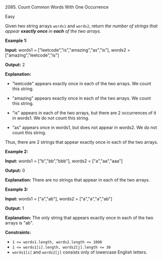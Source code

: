 2085\. Count Common Words With One Occurrence

Easy

Given two string arrays `words1` and `words2`, return _the number of strings that appear **exactly once** in **each** of the two arrays._

**Example 1:**

**Input:** words1 = ["leetcode","is","amazing","as","is"], words2 = ["amazing","leetcode","is"]

**Output:** 2

**Explanation:**

- "leetcode" appears exactly once in each of the two arrays. We count this string.

- "amazing" appears exactly once in each of the two arrays. We count this string.

- "is" appears in each of the two arrays, but there are 2 occurrences of it in words1. We do not count this string.

- "as" appears once in words1, but does not appear in words2. We do not count this string.

Thus, there are 2 strings that appear exactly once in each of the two arrays. 

**Example 2:**

**Input:** words1 = ["b","bb","bbb"], words2 = ["a","aa","aaa"]

**Output:** 0

**Explanation:** There are no strings that appear in each of the two arrays. 

**Example 3:**

**Input:** words1 = ["a","ab"], words2 = ["a","a","a","ab"]

**Output:** 1

**Explanation:** The only string that appears exactly once in each of the two arrays is "ab". 

**Constraints:**

*   `1 <= words1.length, words2.length <= 1000`
*   `1 <= words1[i].length, words2[j].length <= 30`
*   `words1[i]` and `words2[j]` consists only of lowercase English letters.